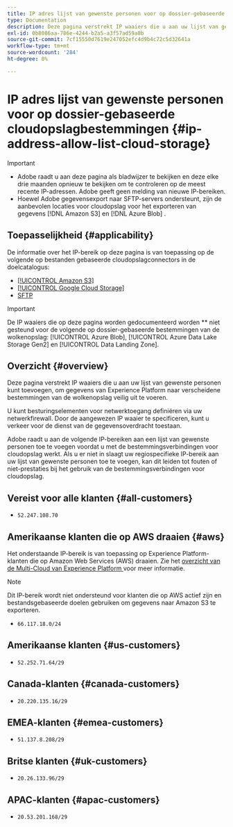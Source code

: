 ```yaml
---
title: IP adres lijst van gewenste personen voor op dossier-gebaseerde cloudopslagbestemmingen
type: Documentation
description: Deze pagina verstrekt IP waaiers die u aan uw lijst van gewenste personen kunt toevoegen, om gegevens van Experience Platform naar de bestemmingen van de wolkenopslag veilig uit te voeren.
exl-id: 0b8086aa-786e-4244-b2a5-a3f57ad59a8b
source-git-commit: 7cf15550d7619e247052efc4d9b4c72c5d32641a
workflow-type: tm+mt
source-wordcount: '284'
ht-degree: 0%

---
```


# IP adres lijst van gewenste personen voor op dossier-gebaseerde cloudopslagbestemmingen {#ip-address-allow-list-cloud-storage}

>[!IMPORTANT]
>
> * Adobe raadt u aan deze pagina als bladwijzer te bekijken en deze elke drie maanden opnieuw te bekijken om te controleren op de meest recente IP-adressen. Adobe geeft geen melding van nieuwe IP-bereiken.
> * Hoewel Adobe gegevensexport naar SFTP-servers ondersteunt, zijn de aanbevolen locaties voor cloudopslag voor het exporteren van gegevens [!DNL Amazon S3] en [!DNL Azure Blob] .

## Toepasselijkheid {#applicability}

De informatie over het IP-bereik op deze pagina is van toepassing op de volgende op bestanden gebaseerde cloudopslagconnectors in de doelcatalogus:

* [[!UICONTROL Amazon S3]](./amazon-s3.md)
* [[!UICONTROL Google Cloud Storage]](google-cloud-storage.md)
* [SFTP](./sftp.md)

>[!IMPORTANT]
>
>De IP waaiers die op deze pagina worden gedocumenteerd worden ** niet gesteund voor de volgende op dossier-gebaseerde bestemmingen van de wolkenopslag: [!UICONTROL Azure Blob], [!UICONTROL Azure Data Lake Storage Gen2] en [!UICONTROL Data Landing Zone].

## Overzicht {#overview}

Deze pagina verstrekt IP waaiers die u aan uw lijst van gewenste personen kunt toevoegen, om gegevens van Experience Platform naar verscheidene bestemmingen van de wolkenopslag veilig uit te voeren.

U kunt besturingselementen voor netwerktoegang definiëren via uw netwerkfirewall. Door de aangewezen IP waaier te specificeren, kunt u verkeer voor de dienst van de gegevensoverdracht toestaan.

Adobe raadt u aan de volgende IP-bereiken aan een lijst van gewenste personen toe te voegen voordat u met de bestemmingsverbindingen voor cloudopslag werkt. Als u er niet in slaagt uw regiospecifieke IP-bereik aan uw lijst van gewenste personen toe te voegen, kan dit leiden tot fouten of niet-prestaties bij het gebruik van de bestemmingsverbindingen voor cloudopslag.

## Vereist voor alle klanten {#all-customers}

* `52.247.108.70`

## Amerikaanse klanten die op AWS draaien {#aws}

Het onderstaande IP-bereik is van toepassing op Experience Platform-klanten die op Amazon Web Services (AWS) draaien. Zie het [ overzicht van de Multi-Cloud van Experience Platform ](../../../landing/multi-cloud.md) voor meer informatie.

>[!NOTE]
>
>Dit IP-bereik wordt niet ondersteund voor klanten die op AWS actief zijn en bestandsgebaseerde doelen gebruiken om gegevens naar Amazon S3 te exporteren.

* `66.117.18.0/24`

## Amerikaanse klanten {#us-customers}

* `52.252.71.64/29`

## Canada-klanten {#canada-customers}

* `20.220.135.16/29`

## EMEA-klanten {#emea-customers}

* `51.137.8.208/29`

## Britse klanten {#uk-customers}

* `20.26.133.96/29`

## APAC-klanten {#apac-customers}

* `20.53.201.168/29`
